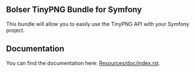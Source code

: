 ## Bolser TinyPNG Bundle for Symfony

This bundle will allow you to easily use the TinyPNG API with your Symfony project.

## Documentation
You can find the documentation here: [Resources/doc/index.rst](Resources/doc/index.rst).